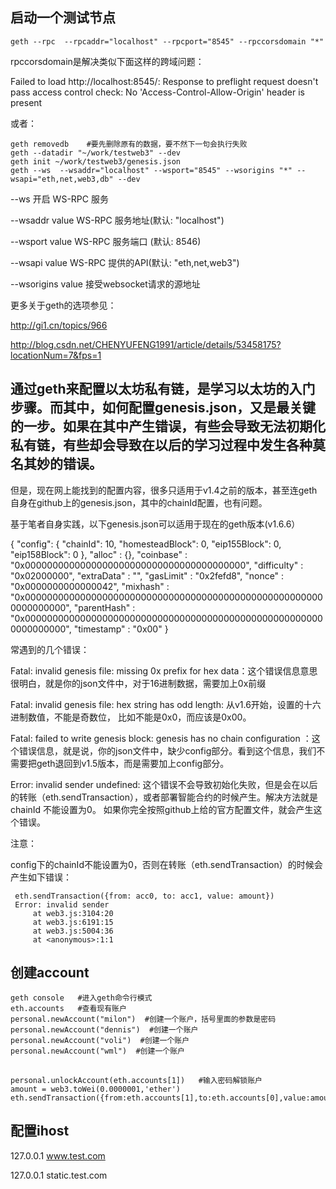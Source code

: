 ## 启动一个测试节点

```
geth --rpc  --rpcaddr="localhost" --rpcport="8545" --rpccorsdomain "*"
```
rpccorsdomain是解决类似下面这样的跨域问题：

  Failed to load http://localhost:8545/: Response to preflight request doesn't pass access control check: No 'Access-Control-Allow-Origin' header is present

或者：

```
geth removedb    #要先删除原有的数据，要不然下一句会执行失败
geth --datadir "~/work/testweb3" --dev
geth init ~/work/testweb3/genesis.json
geth --ws  --wsaddr="localhost" --wsport="8545" --wsorigins "*" --wsapi="eth,net,web3,db" --dev
```

--ws                   开启 WS-RPC 服务

--wsaddr value         WS-RPC 服务地址(默认: "localhost")

--wsport value         WS-RPC 服务端口 (默认: 8546)

--wsapi value          WS-RPC 提供的API(默认: "eth,net,web3")

--wsorigins value      接受websocket请求的源地址

更多关于geth的选项参见：

http://gi1.cn/topics/966

http://blog.csdn.net/CHENYUFENG1991/article/details/53458175?locationNum=7&fps=1

## 通过geth来配置以太坊私有链，是学习以太坊的入门步骤。而其中，如何配置genesis.json，又是最关键的一步。如果在其中产生错误，有些会导致无法初期化私有链，有些却会导致在以后的学习过程中发生各种莫名其妙的错误。

但是，现在网上能找到的配置内容，很多只适用于v1.4之前的版本，甚至连geth自身在github上的genesis.json，其中的chainId配置，也有问题。

基于笔者自身实践，以下genesis.json可以适用于现在的geth版本(v1.6.6）

{
  "config": {
     "chainId": 10,
     "homesteadBlock": 0,
     "eip155Block": 0,
     "eip158Block": 0
  },
  "alloc"      : {},
  "coinbase"   : "0x0000000000000000000000000000000000000000",
  "difficulty" : "0x02000000",
  "extraData"  : "",
  "gasLimit"   : "0x2fefd8",
  "nonce"      : "0x0000000000000042",
  "mixhash"    : "0x0000000000000000000000000000000000000000000000000000000000000000",
  "parentHash" : "0x0000000000000000000000000000000000000000000000000000000000000000",
  "timestamp"  : "0x00"
}

常遇到的几个错误：

Fatal: invalid genesis file: missing 0x prefix for hex data：这个错误信息意思很明白，就是你的json文件中，对于16进制数据，需要加上0x前缀

Fatal: invalid genesis file: hex string has odd length: 从v1.6开始，设置的十六进制数值，不能是奇数位， 比如不能是0x0，而应该是0x00。

Fatal: failed to write genesis block: genesis has no chain configuration ：这个错误信息，就是说，你的json文件中，缺少config部分。看到这个信息，我们不需要把geth退回到v1.5版本，而是需要加上config部分。

Error: invalid sender undefined: 这个错误不会导致初始化失败，但是会在以后的转账（eth.sendTransaction），或者部署智能合约的时候产生。解决方法就是chainId 不能设置为0。 如果你完全按照github上给的官方配置文件，就会产生这个错误。


注意：

config下的chainId不能设置为0，否则在转账（eth.sendTransaction）的时候会产生如下错误：

     eth.sendTransaction({from: acc0, to: acc1, value: amount})
     Error: invalid sender
         at web3.js:3104:20
         at web3.js:6191:15
         at web3.js:5004:36
         at <anonymous>:1:1

## 创建account

```
geth console   #进入geth命令行模式
eth.accounts   #查看现有账户
personal.newAccount("milon")  #创建一个账户，括号里面的参数是密码
personal.newAccount("dennis")  #创建一个账户
personal.newAccount("voli")  #创建一个账户
personal.newAccount("wml")  #创建一个账户

```

##

```
personal.unlockAccount(eth.accounts[1])   #输入密码解锁账户
amount = web3.toWei(0.0000001,'ether')
eth.sendTransaction({from:eth.accounts[1],to:eth.accounts[0],value:amount})
```

## 配置ihost

127.0.0.1 www.test.com

127.0.0.1 static.test.com

##


